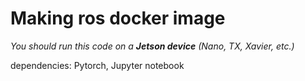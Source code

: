 # Making ros docker image
*You should run this code on a **Jetson device** (Nano, TX, Xavier, etc.)*

dependencies: Pytorch, Jupyter notebook
